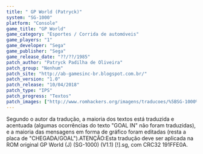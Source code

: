 ```yaml
---
title: " GP World (Patryck)"
system: "SG-1000"
platform: "Console"
game_title: "GP World"
game_category: "Esportes / Corrida de automóveis"
game_players: "1"
game_developer: "Sega"
game_publisher: "Sega"
game_release_date: "??/??/1985"
patch_author: "Patryck Padilha de Oliveira"
patch_group: "Nenhum"
patch_site: "http://ab-gamesinc-br.blogspot.com.br/"
patch_version: "1.0"
patch_release: "10/04/2018"
patch_type: "IPS"
patch_progress: "Textos"
patch_images: ["http://www.romhackers.org/imagens/traducoes/%5BSG-1000%5D%20GP%20World%20-%20Patryck%20-%201.png","http://www.romhackers.org/imagens/traducoes/%5BSG-1000%5D%20GP%20World%20-%20Patryck%20-%202.png","http://www.romhackers.org/imagens/traducoes/%5BSG-1000%5D%20GP%20World%20-%20Patryck%20-%203.png"]
---
```

Segundo o autor da tradução, a maioria dos textos está traduzida e acentuada (algumas ocorrências do texto "GOAL IN" não foram traduzidas), e a maioria das mensagens em forma de gráfico foram editadas (resta a placa de "CHEGADA/GOAL").ATENÇÃO:Esta tradução deve ser aplicada na ROM original GP World (J) (SG-1000) (V1.1) [!].sg, com CRC32 191FFE0A.